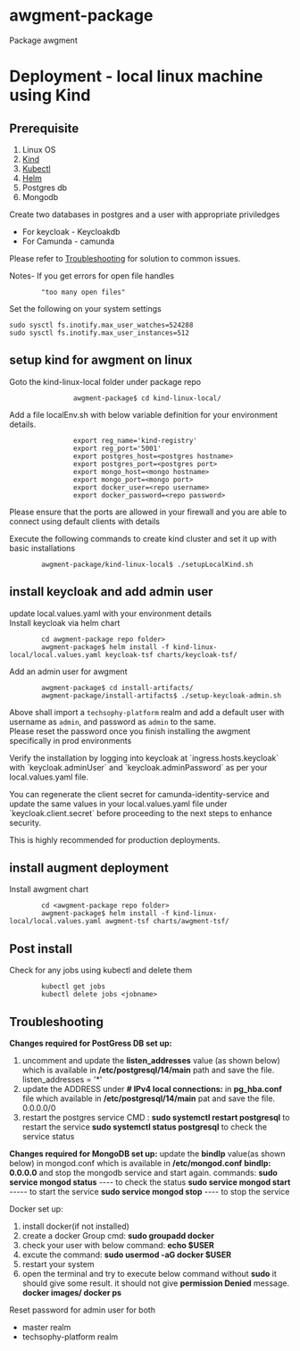 # awgment-package
Package awgment




# Deployment - local linux machine using Kind
## Prerequisite

1. Linux OS
2. [Kind](https://kind.sigs.k8s.io/docs/user/quick-start/)
3. [Kubectl](https://kubernetes.io/docs/tasks/tools/)
4. [Helm](https://helm.sh/docs/intro/install/)
5. Postgres db
6. Mongodb

Create two databases in postgres and a user with appropriate priviledges
- For keycloak - Keycloakdb
- For Camunda - camunda

Please refer to [Troubleshooting](##Troubleshooting) for solution to common issues.

Notes-
If you get errors for open file handles
```
        "too many open files"
```
Set the following on your system settings
```
sudo sysctl fs.inotify.max_user_watches=524288
sudo sysctl fs.inotify.max_user_instances=512
```


## setup kind for awgment on linux

Goto the kind-linux-local folder under package repo
```
                awgment-package$ cd kind-linux-local/
```
Add a file localEnv.sh with below variable definition for your environment details.

```
                export reg_name='kind-registry'
                export reg_port='5001'
                export postgres_host=<postgres hostname>
                export postgres_port=<postgres port>
                export mongo_host=<mongo hostname>
                export mongo_port=<mongo port>
                export docker_user=<repo username>
                export docker_password=<repo password>
```
<p>
Please ensure that the ports are allowed in your firewall and you are able to connect using default clients with  details
</p>
Execute the following commands to create kind cluster and set it up with basic installations
<p>

```        
        awgment-package/kind-linux-local$ ./setupLocalKind.sh
```
</p>

## install keycloak and add admin user
update local.values.yaml with your environment details\
Install keycloak via helm chart
```
        cd awgment-package repo folder>
        awgment-package$ helm install -f kind-linux-local/local.values.yaml keycloak-tsf charts/keycloak-tsf/
```
<p>Add an admin user for awgment</p>

```
        awgment-package$ cd install-artifacts/
        awgment-package/install-artifacts$ ./setup-keycloak-admin.sh
```
Above shall import a `techsophy-platform` realm and add a default user with username as `admin`, and password as `admin` to the same.\
Please reset the password once you finish installing the awgment specifically in prod environments
<p>
Verify the installation by logging into keycloak at `ingress.hosts.keycloak` with `keycloak.adminUser` and `keycloak.adminPassword` as per your local.values.yaml file.
<p>
You can regenerate the  client secret for camunda-identity-service and update the same values in your local.values.yaml file under `keycloak.client.secret` before proceeding to the next steps to enhance security. 
<p>
This is highly recommended for production deployments.
</p>

## install augment deployment
Install awgment chart 
```
        cd <awgment-package repo folder>
        awgment-package$ helm install -f kind-linux-local/local.values.yaml awgment-tsf charts/awgment-tsf/
```



## Post install
Check for any jobs using kubectl and delete them
```
        kubectl get jobs
        kubectl delete jobs <jobname>
```

## Troubleshooting

**Changes required for PostGress DB set up:**
1. uncomment and update the **listen_addresses** value (as shown below) which is available in **/etc/postgresql/14/main** path and save the file.
    listen_addresses = '*' 
2. update the ADDRESS under **# IPv4 local connections:** in **pg_hba.conf**  file which available in **/etc/postgresql/14/main** pat and save the file.
        0.0.0.0/0
3. restart the postgres service 
    CMD : **sudo systemctl restart postgresql** to restart the service
          **sudo systemctl status  postgresql** to check the service status
 

**Changes required for MongoDB set up:**
update the **bindIp** value(as shown below) in mongod.conf which is available in **/etc/mongod.conf**
**bindIp: 0.0.0.0**
and stop the mongodb service and start again.
commands:
**sudo service mongod status** ---- to check the status
**sudo service mongod start** ----- to start the service
**sudo service mongod stop** ---- to stop the service


Docker set up:
1. install docker(if not installed)
2. create a docker Group
        cmd: **sudo groupadd docker**
3. check your user with below command: **echo $USER** 
4. excute the command: **sudo usermod -aG docker $USER**
5. restart your system
6. open the terminal and try to execute below command without **sudo** it should give some result. it should not give **permission Denied** message.
        **docker images/ docker ps**

Reset password for admin user for both 
- master realm
- techsophy-platform realm

